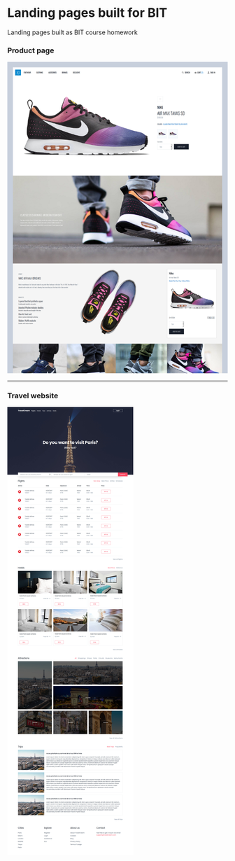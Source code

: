 # Landing pages built for BIT 

Landing pages built as BIT course homework

### Product page

<div>
    <img src="assets/nike-website.jpg" alt="Nike sneaker product page"/>
</div>

---

### Travel website

<div>
    <img src="assets/travel.jpg" alt="Travel website"/>
</div>